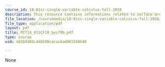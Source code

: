 ```yaml
---
course_id: 18-01sc-single-variable-calculus-fall-2010
description: This resource contains informations related to surface area.
file_location: /coursemedia/18-01sc-single-variable-calculus-fall-2010/dd3b0303c4dd500cacac6ad061548b48_MIT18_01SCF10_Ses79b.pdf
file_type: application/pdf
layout: pdf
title: MIT18_01SCF10_Ses79b.pdf
type: course
uid: dd3b0303c4dd500cacac6ad061548b48

---
```

None